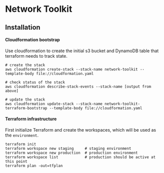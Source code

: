 # Network Toolkit

## Installation

#### Cloudformation bootstrap
Use cloudformation to create the initial s3 bucket and DynamoDB table that terraform needs to track state.

```shell
# create the stack
aws cloudformation create-stack --stack-name network-toolkit --template-body file://cloudformation.yaml

# check status of the stack
aws cloudformation describe-stack-events --stack-name [output from above]

# update the stack
aws cloudformation update-stack --stack-name network-toolkit-terraform-bootstrap --template-body file://cloudformation.yaml
```

#### Terraform infrastructure

First initialize Terraform and create the workspaces, which will be used as the `environment`. 

```shell
terraform init
terraform workspace new staging     # staging environment
terraform workspace new production  # production environment
terraform workspace list            # production should be active at this point
terraform plan -out=tfplan
```